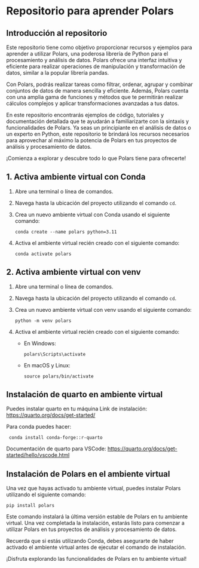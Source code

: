 # Repositorio para aprender Polars
## Introducción al repositorio

Este repositorio tiene como objetivo proporcionar recursos y ejemplos para aprender a utilizar Polars, una poderosa librería de Python para el procesamiento y análisis de datos. Polars ofrece una interfaz intuitiva y eficiente para realizar operaciones de manipulación y transformación de datos, similar a la popular librería pandas.

Con Polars, podrás realizar tareas como filtrar, ordenar, agrupar y combinar conjuntos de datos de manera sencilla y eficiente. Además, Polars cuenta con una amplia gama de funciones y métodos que te permitirán realizar cálculos complejos y aplicar transformaciones avanzadas a tus datos.

En este repositorio encontrarás ejemplos de código, tutoriales y documentación detallada que te ayudarán a familiarizarte con la sintaxis y funcionalidades de Polars. Ya seas un principiante en el análisis de datos o un experto en Python, este repositorio te brindará los recursos necesarios para aprovechar al máximo la potencia de Polars en tus proyectos de análisis y procesamiento de datos.

¡Comienza a explorar y descubre todo lo que Polars tiene para ofrecerte!

## 1. Activa ambiente virtual con Conda

1. Abre una terminal o línea de comandos.
2. Navega hasta la ubicación del proyecto utilizando el comando `cd`.
3. Crea un nuevo ambiente virtual con Conda usando el siguiente comando:

    ```shell
    conda create --name polars python=3.11
    ```

4. Activa el ambiente virtual recién creado con el siguiente comando:

    ```shell
    conda activate polars
    ```

## 2. Activa ambiente virtual con venv

1. Abre una terminal o línea de comandos.
2. Navega hasta la ubicación del proyecto utilizando el comando `cd`.
3. Crea un nuevo ambiente virtual con venv usando el siguiente comando:

    ```shell
    python -m venv polars
    ```


4. Activa el ambiente virtual recién creado con el siguiente comando:

    - En Windows:

      ```shell
      polars\Scripts\activate
      ```

    - En macOS y Linux:

      ```shell
      source polars/bin/activate
      ```

## Instalación de quarto en ambiente virtual

Puedes instalar quarto en tu máquina
Link de instalación: https://quarto.org/docs/get-started/

Para conda puedes hacer: 

```shell
 conda install conda-forge::r-quarto 
```

Documentación de quarto para VSCode: https://quarto.org/docs/get-started/hello/vscode.html

## Instalación de Polars en el ambiente virtual

Una vez que hayas activado tu ambiente virtual, puedes instalar Polars utilizando el siguiente comando:

```shell
pip install polars
```

Este comando instalará la última versión estable de Polars en tu ambiente virtual. Una vez completada la instalación, estarás listo para comenzar a utilizar Polars en tus proyectos de análisis y procesamiento de datos.

Recuerda que si estás utilizando Conda, debes asegurarte de haber activado el ambiente virtual antes de ejecutar el comando de instalación.

¡Disfruta explorando las funcionalidades de Polars en tu ambiente virtual!